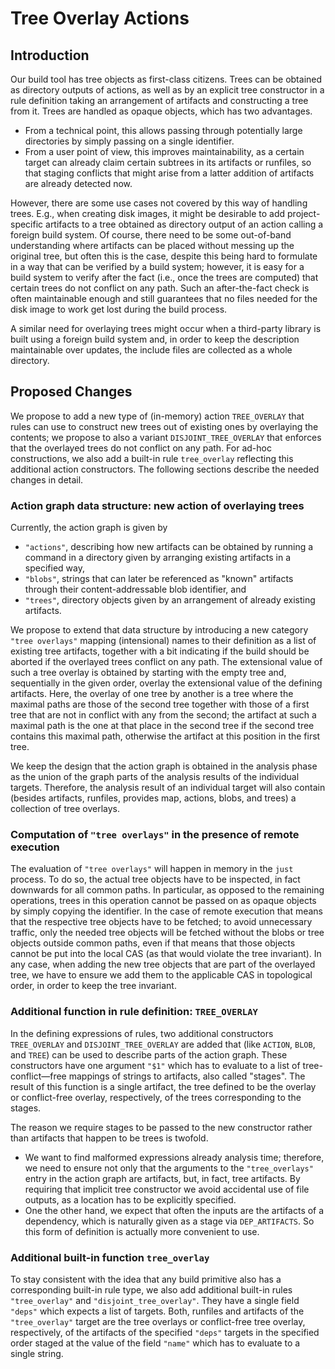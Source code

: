 # Tree Overlay Actions

## Introduction

Our build tool has tree objects as first-class citizens. Trees
can be obtained as directory outputs of actions, as well as by an
explicit tree constructor in a rule definition taking an arrangement
of artifacts and constructing a tree from it. Trees are handled as
opaque objects, which has two advantages.
- From a technical point, this allows passing through potentially
  large directories by simply passing on a single identifier.
- From a user point of view, this improves maintainability, as a
  certain target can already claim certain subtrees in its artifacts
  or runfiles, so that staging conflicts that might arise from a
  latter addition of artifacts are already detected now.

However, there are some use cases not covered by this way of handling
trees. E.g., when creating disk images, it might be desirable to add
project-specific artifacts to a tree obtained as directory output
of an action calling a foreign build system. Of course, there need
to be some out-of-band understanding where artifacts can be placed
without messing up the original tree, but often this is the case,
despite this being hard to formulate in a way that can be verified
by a build system; however, it is easy for a build system to verify
after the fact (i.e., once the trees are computed) that certain
trees do not conflict on any path. Such an after-the-fact check is
often maintainable enough and still guarantees that no files needed
for the disk image to work get lost during the build process.

A similar need for overlaying trees might occur when a third-party
library is built using a foreign build system and, in order to keep
the description maintainable over updates, the include files are
collected as a whole directory.

## Proposed Changes

We propose to add a new type of (in-memory) action `TREE_OVERLAY` that
rules can use to construct new trees out of existing ones by overlaying
the contents; we propose to also a variant `DISJOINT_TREE_OVERLAY`
that enforces that the overlayed trees do not conflict on any path.
For ad-hoc constructions, we also add a built-in rule `tree_overlay`
reflecting this additional action constructors. The following
sections describe the needed changes in detail.

### Action graph data structure: new action of overlaying trees

Currently, the action graph is given by
- `"actions"`, describing how new artifacts can be obtained by
  running a command in a directory given by arranging existing
  artifacts in a specified way,
- `"blobs"`, strings that can later be referenced as "known" artifacts
  through their content-addressable blob identifier, and
- `"trees"`, directory objects given by an arrangement of already
  existing artifacts.

We propose to extend that data structure by introducing a new category
`"tree overlays"` mapping (intensional) names to their definition
as a list of existing tree artifacts, together with a bit indicating if
the build should be aborted if the overlayed trees conflict on any path.
The extensional value of such
a tree overlay is obtained by starting with the empty tree and,
sequentially in the given order, overlay the extensional value of
the defining artifacts. Here, the overlay of one tree by another is
a tree where the maximal paths are those of the second tree together
with those of a first tree that are not in conflict with any from
the second; the artifact at such a maximal path is the one at that
place in the second tree if the second tree contains this maximal
path, otherwise the artifact at this position in the first tree.

We keep the design that the action graph is obtained in the analysis
phase as the union of the graph parts of the analysis results of the
individual targets. Therefore, the analysis result of an individual
target will also contain (besides artifacts, runfiles, provides
map, actions, blobs, and trees) a collection of tree overlays.

### Computation of `"tree overlays"` in the presence of remote execution

The evaluation of `"tree overlays"` will happen in memory in the `just`
process. To do so, the actual tree objects have to be inspected, in
fact downwards for all common paths. In particular, as opposed to
the remaining operations, trees in this operation cannot be passed
on as opaque objects by simply copying the identifier. In the case
of remote execution that means that the respective tree objects have
to be fetched; to avoid unnecessary traffic, only the needed tree
objects will be fetched without the blobs or tree objects outside
common paths, even if that means that those objects cannot be put
into the local CAS (as that would violate the tree invariant). In
any case, when adding the new tree objects that are part of the
overlayed tree, we have to ensure we add them to the applicable
CAS in topological order, in order to keep the tree invariant.

### Additional function in rule definition: `TREE_OVERLAY`

In the defining expressions of rules, two additional constructors
`TREE_OVERLAY` and `DISJOINT_TREE_OVERLAY` are added that (like
`ACTION`, `BLOB`, and `TREE`) can be used to describe parts of the
action graph. These constructors have one argument `"$1"` which
has to evaluate to a list of tree-conflict&mdash;free mappings
of strings to artifacts, also called "stages". The result of this
function is a single artifact, the tree defined to be the overlay
or conflict-free overlay, respectively, of the trees corresponding
to the stages.

The reason we require stages to be passed to the new constructor
rather than artifacts that happen to be trees is twofold.
- We want to find malformed expressions already analysis time;
  therefore, we need to ensure not only that the arguments to the
  `"tree_overlays"` entry in the action graph are artifacts, but, in
  fact, tree artifacts. By requiring that implicit tree constructor
  we avoid accidental use of file outputs, as a location has to be
  explicitly specified.
- One the other hand, we expect that often the inputs are the
  artifacts of a dependency, which is naturally given as a stage
  via `DEP_ARTIFACTS`. So this form of definition is actually more
  convenient to use.

### Additional built-in function `tree_overlay`

To stay consistent with the idea that any build primitive also has
a corresponding built-in rule type, we also add additional built-in
rules `"tree_overlay"` and `"disjoint_tree_overlay"`. They have a
single field `"deps"` which expects a list of targets. Both, runfiles
and artifacts of the `"tree_overlay"` target are the tree overlays
or conflict-free tree overlay, respectively, of the artifacts of
the specified `"deps"` targets in the specified order staged at the
value of the field `"name"` which has to evaluate to a single string.
